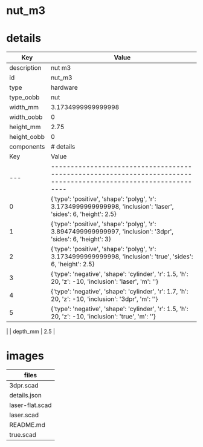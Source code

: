 # nut_m3
# details
| Key         | Value                                                                                                                                                                                                                                                                                                                                                                                                                                                                                                                                                                                                                                                                 |
| ----------- | --------------------------------------------------------------------------------------------------------------------------------------------------------------------------------------------------------------------------------------------------------------------------------------------------------------------------------------------------------------------------------------------------------------------------------------------------------------------------------------------------------------------------------------------------------------------------------------------------------------------------------------------------------------------- |
| description | nut m3                                                                                                                                                                                                                                                                                                                                                                                                                                                                                                                                                                                                                                                                |
| id          | nut_m3                                                                                                                                                                                                                                                                                                                                                                                                                                                                                                                                                                                                                                                                |
| type        | hardware                                                                                                                                                                                                                                                                                                                                                                                                                                                                                                                                                                                                                                                              |
| type_oobb   | nut                                                                                                                                                                                                                                                                                                                                                                                                                                                                                                                                                                                                                                                                   |
| width_mm    | 3.1734999999999998                                                                                                                                                                                                                                                                                                                                                                                                                                                                                                                                                                                                                                                    |
| width_oobb  | 0                                                                                                                                                                                                                                                                                                                                                                                                                                                                                                                                                                                                                                                                     |
| height_mm   | 2.75                                                                                                                                                                                                                                                                                                                                                                                                                                                                                                                                                                                                                                                                  |
| height_oobb | 0                                                                                                                                                                                                                                                                                                                                                                                                                                                                                                                                                                                                                                                                     |
| components  | # details
| Key | Value                                                                                                            |
| --- | ---------------------------------------------------------------------------------------------------------------- |
| 0   | {'type': 'positive', 'shape': 'polyg', 'r': 3.1734999999999998, 'inclusion': 'laser', 'sides': 6, 'height': 2.5} |
| 1   | {'type': 'positive', 'shape': 'polyg', 'r': 3.8947499999999997, 'inclusion': '3dpr', 'sides': 6, 'height': 3}    |
| 2   | {'type': 'positive', 'shape': 'polyg', 'r': 3.1734999999999998, 'inclusion': 'true', 'sides': 6, 'height': 2.5}  |
| 3   | {'type': 'negative', 'shape': 'cylinder', 'r': 1.5, 'h': 20, 'z': -10, 'inclusion': 'laser', 'm': ''}            |
| 4   | {'type': 'negative', 'shape': 'cylinder', 'r': 1.7, 'h': 20, 'z': -10, 'inclusion': '3dpr', 'm': ''}             |
| 5   | {'type': 'negative', 'shape': 'cylinder', 'r': 1.5, 'h': 20, 'z': -10, 'inclusion': 'true', 'm': ''}             |
 |
| depth_mm    | 2.5                                                                                                                                                                                                                                                                                                                                                                                                                                                                                                                                                                                                                                                                   |

# images


| files |
| --- |
| 3dpr.scad |
| details.json |
| laser-flat.scad |
| laser.scad |
| README.md |
| true.scad |
